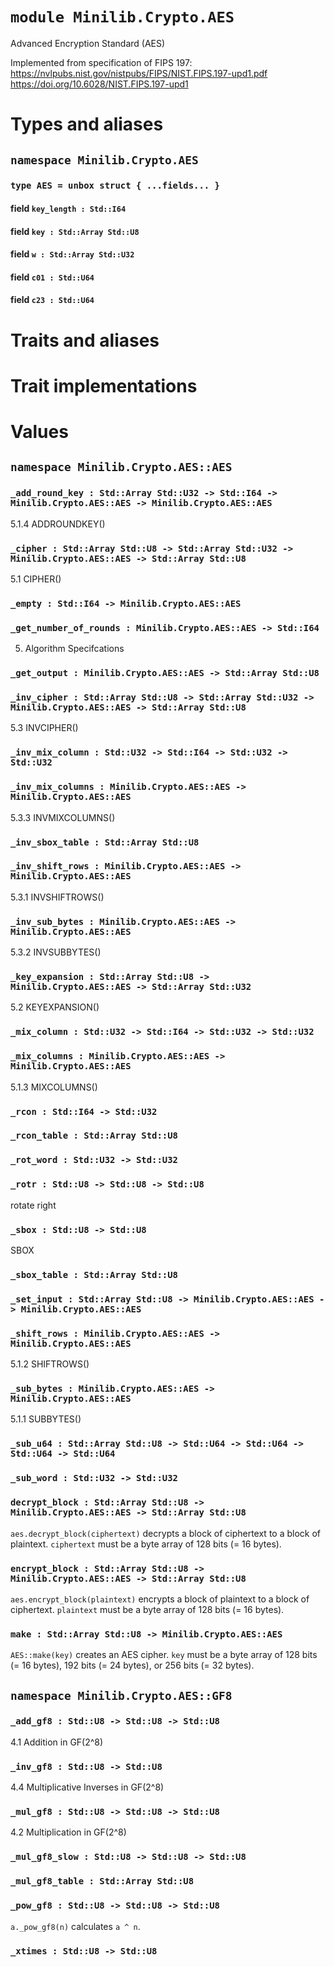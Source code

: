 # `module Minilib.Crypto.AES`

Advanced Encryption Standard (AES)

Implemented from specification of FIPS 197:
https://nvlpubs.nist.gov/nistpubs/FIPS/NIST.FIPS.197-upd1.pdf
https://doi.org/10.6028/NIST.FIPS.197-upd1

# Types and aliases

## `namespace Minilib.Crypto.AES`

### `type AES = unbox struct { ...fields... }`

#### field `key_length : Std::I64`

#### field `key : Std::Array Std::U8`

#### field `w : Std::Array Std::U32`

#### field `c01 : Std::U64`

#### field `c23 : Std::U64`

# Traits and aliases

# Trait implementations

# Values

## `namespace Minilib.Crypto.AES::AES`

### `_add_round_key : Std::Array Std::U32 -> Std::I64 -> Minilib.Crypto.AES::AES -> Minilib.Crypto.AES::AES`

5.1.4 ADDROUNDKEY()

### `_cipher : Std::Array Std::U8 -> Std::Array Std::U32 -> Minilib.Crypto.AES::AES -> Std::Array Std::U8`

5.1 CIPHER()

### `_empty : Std::I64 -> Minilib.Crypto.AES::AES`

### `_get_number_of_rounds : Minilib.Crypto.AES::AES -> Std::I64`

5. Algorithm Specifcations

### `_get_output : Minilib.Crypto.AES::AES -> Std::Array Std::U8`

### `_inv_cipher : Std::Array Std::U8 -> Std::Array Std::U32 -> Minilib.Crypto.AES::AES -> Std::Array Std::U8`

5.3 INVCIPHER()

### `_inv_mix_column : Std::U32 -> Std::I64 -> Std::U32 -> Std::U32`

### `_inv_mix_columns : Minilib.Crypto.AES::AES -> Minilib.Crypto.AES::AES`

5.3.3 INVMIXCOLUMNS()

### `_inv_sbox_table : Std::Array Std::U8`

### `_inv_shift_rows : Minilib.Crypto.AES::AES -> Minilib.Crypto.AES::AES`

5.3.1 INVSHIFTROWS()

### `_inv_sub_bytes : Minilib.Crypto.AES::AES -> Minilib.Crypto.AES::AES`

5.3.2 INVSUBBYTES()

### `_key_expansion : Std::Array Std::U8 -> Minilib.Crypto.AES::AES -> Std::Array Std::U32`

5.2 KEYEXPANSION()

### `_mix_column : Std::U32 -> Std::I64 -> Std::U32 -> Std::U32`

### `_mix_columns : Minilib.Crypto.AES::AES -> Minilib.Crypto.AES::AES`

5.1.3 MIXCOLUMNS()

### `_rcon : Std::I64 -> Std::U32`

### `_rcon_table : Std::Array Std::U8`

### `_rot_word : Std::U32 -> Std::U32`

### `_rotr : Std::U8 -> Std::U8 -> Std::U8`

rotate right

### `_sbox : Std::U8 -> Std::U8`

SBOX

### `_sbox_table : Std::Array Std::U8`

### `_set_input : Std::Array Std::U8 -> Minilib.Crypto.AES::AES -> Minilib.Crypto.AES::AES`

### `_shift_rows : Minilib.Crypto.AES::AES -> Minilib.Crypto.AES::AES`

5.1.2 SHIFTROWS()

### `_sub_bytes : Minilib.Crypto.AES::AES -> Minilib.Crypto.AES::AES`

5.1.1 SUBBYTES()

### `_sub_u64 : Std::Array Std::U8 -> Std::U64 -> Std::U64 -> Std::U64 -> Std::U64`

### `_sub_word : Std::U32 -> Std::U32`

### `decrypt_block : Std::Array Std::U8 -> Minilib.Crypto.AES::AES -> Std::Array Std::U8`

`aes.decrypt_block(ciphertext)` decrypts a block of ciphertext to a block of plaintext.
`ciphertext` must be a byte array of 128 bits (= 16 bytes).

### `encrypt_block : Std::Array Std::U8 -> Minilib.Crypto.AES::AES -> Std::Array Std::U8`

`aes.encrypt_block(plaintext)` encrypts a block of plaintext to a block of ciphertext.
`plaintext` must be a byte array of 128 bits (= 16 bytes).

### `make : Std::Array Std::U8 -> Minilib.Crypto.AES::AES`

`AES::make(key)` creates an AES cipher.
`key` must be a byte array of 128 bits (= 16 bytes), 192 bits (= 24 bytes), or
256 bits (= 32 bytes).

## `namespace Minilib.Crypto.AES::GF8`

### `_add_gf8 : Std::U8 -> Std::U8 -> Std::U8`

4.1 Addition in GF(2^8)

### `_inv_gf8 : Std::U8 -> Std::U8`

4.4 Multiplicative Inverses in GF(2^8)

### `_mul_gf8 : Std::U8 -> Std::U8 -> Std::U8`

4.2 Multiplication in GF(2^8)

### `_mul_gf8_slow : Std::U8 -> Std::U8 -> Std::U8`

### `_mul_gf8_table : Std::Array Std::U8`

### `_pow_gf8 : Std::U8 -> Std::U8 -> Std::U8`

`a._pow_gf8(n)` calculates `a ^ n`.

### `_xtimes : Std::U8 -> Std::U8`